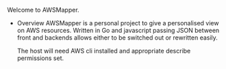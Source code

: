 Welcome to AWSMapper.

* Overview
  AWSMapper is a personal project to give a personalised view on AWS resources.  Written in Go and javascript passing JSON between front and backends allows either to be switched out or rewritten easily.

  The host will need AWS cli installed and appropriate describe permissions set.
  
